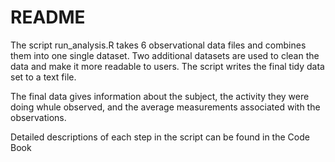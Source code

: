 # README

The script run_analysis.R takes 6 observational data files and combines them into one single dataset. Two additional datasets are used to clean the data and make it more readable to users. The script writes the final tidy data set to a text file.

The final data gives information about the subject, the activity they were doing whule observed, and the average measurements associated with the observations.

Detailed descriptions of each step in the script can be found in the Code Book
